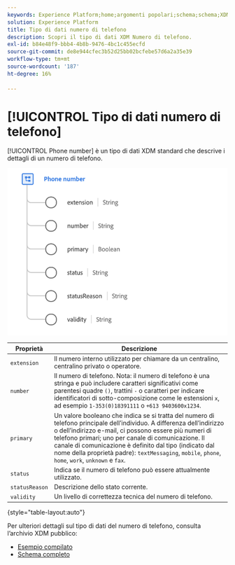 ```yaml
---
keywords: Experience Platform;home;argomenti popolari;schema;schema;XDM;campi;schemi;schemi;phoneNumber;xdm:phoneNumber;datatype;data-type;data type;
solution: Experience Platform
title: Tipo di dati numero di telefono
description: Scopri il tipo di dati XDM Numero di telefono.
exl-id: b84e48f9-bbb4-4b8b-9476-4bc1c455ecfd
source-git-commit: de8e944cfec3b52d25bb02bcfebe57d6a2a35e39
workflow-type: tm+mt
source-wordcount: '187'
ht-degree: 16%

---
```


# [!UICONTROL Tipo di dati numero di telefono]

[!UICONTROL Phone number] è un tipo di dati XDM standard che descrive i dettagli di un numero di telefono.

<img src="../images/data-types/phone-number.png" width="600" /><br />

| Proprietà | Descrizione |
| --- | --- |
| `extension` | Il numero interno utilizzato per chiamare da un centralino, centralino privato o operatore. |
| `number` | Il numero di telefono. Nota: il numero di telefono è una stringa e può includere caratteri significativi come parentesi quadre `()`, trattini `-` o caratteri per indicare identificatori di sotto-composizione come le estensioni `x`, ad esempio `1-353(0)18391111` o `+613 9403600x1234`. |
| `primary` | Un valore booleano che indica se si tratta del numero di telefono principale dell’individuo. A differenza dell’indirizzo o dell’indirizzo e-mail, ci possono essere più numeri di telefono primari; uno per canale di comunicazione. Il canale di comunicazione è definito dal tipo (indicato dal nome della proprietà padre): `textMessaging`, `mobile`, `phone`, `home`, `work`, `unknown` e `fax`. |
| `status` | Indica se il numero di telefono può essere attualmente utilizzato. |
| `statusReason` | Descrizione dello stato corrente. |
| `validity` | Un livello di correttezza tecnica del numero di telefono. |

{style="table-layout:auto"}

Per ulteriori dettagli sul tipo di dati del numero di telefono, consulta l’archivio XDM pubblico:

* [Esempio compilato](https://github.com/adobe/xdm/blob/master/components/datatypes/demographic/phonenumber.example.1.json)
* [Schema completo](https://github.com/adobe/xdm/blob/master/components/datatypes/demographic/phonenumber.schema.json)
